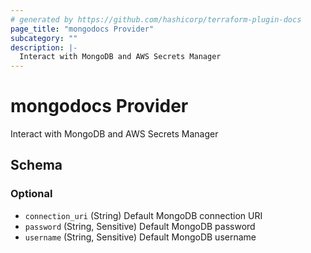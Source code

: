 ```yaml
---
# generated by https://github.com/hashicorp/terraform-plugin-docs
page_title: "mongodocs Provider"
subcategory: ""
description: |-
  Interact with MongoDB and AWS Secrets Manager
---
```


# mongodocs Provider

Interact with MongoDB and AWS Secrets Manager



<!-- schema generated by tfplugindocs -->
## Schema

### Optional

- `connection_uri` (String) Default MongoDB connection URI
- `password` (String, Sensitive) Default MongoDB password
- `username` (String, Sensitive) Default MongoDB username

